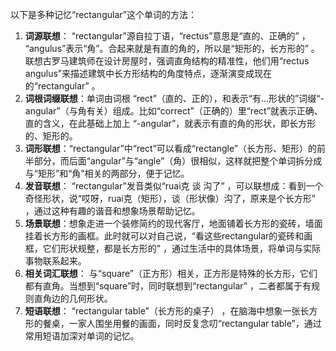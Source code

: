 以下是多种记忆“rectangular”这个单词的方法：
1. **词源联想**： “rectangular”源自拉丁语，“rectus”意思是“直的、正确的” ， “angulus”表示“角”。合起来就是有直的角的，所以是“矩形的，长方形的” 。联想古罗马建筑师在设计房屋时，强调直角结构的精准性，他们用“rectus angulus”来描述建筑中长方形结构的角度特点，逐渐演变成现在的“rectangular” 。
2. **词根词缀联想**：单词由词根 “rect”（直的、正的），和表示“有…形状的”词缀“-angular”（与角有关）组成。比如“correct”（正确的）里“rect”就表示正确、直的含义，在此基础上加上 “-angular”，就表示有直的角的形状，即长方形的、矩形的。
3. **词形联想**：“rectangular”中“rect”可以看成“rectangle”（长方形、矩形）的前半部分，而后面“angular”与“angle”（角）很相似，这样就把整个单词拆分成与“矩形”和“角”相关的两部分，便于记忆。
4. **发音联想**： “rectangular”发音类似“ruai克 谈 沟了” ，可以联想成：看到一个奇怪形状，说“哎呀，ruai克（矩形），谈（形状像）沟了，原来是个长方形” ，通过这种有趣的谐音和想象场景帮助记忆。
5. **场景联想**：想象走进一个装修简约的现代客厅，地面铺着长方形的瓷砖，墙面挂着长方形的画框。此时就可以对自己说，“看这些rectangular的瓷砖和画框，它们形状规整，都是长方形的” ，通过生活中的具体场景，将单词与实际事物联系起来。
6. **相关词汇联想**： 与“square”（正方形）相关，正方形是特殊的长方形，它们都有直角。当想到“square”时，同时联想到“rectangular” ，二者都属于有规则直角边的几何形状。
7. **短语联想**： “rectangular table”（长方形的桌子） ，在脑海中想象一张长方形的餐桌，一家人围坐用餐的画面，同时反复念叨“rectangular table”，通过常用短语加深对单词的记忆。 